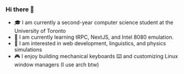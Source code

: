 ### Hi there 👋

<!--
**ericsodev/ericsodev** is a ✨ _special_ ✨ repository because its `README.md` (this file) appears on your GitHub profile.

Here are some ideas to get you started:

- 🔭 I’m currently working on ...
- 🌱 I’m currently learning ...
- 👯 I’m looking to collaborate on ...
- 🤔 I’m looking for help with ...
- 💬 Ask me about ...
- 📫 How to reach me: ...
- 😄 Pronouns: ...
- ⚡ Fun fact: ...
-->

- 🎓 I am currently a second-year computer science student at the University of Toronto
- 📕 I am currently learning tRPC, NextJS, and Intel 8080 emulation.
- 💭 I am interested in web development, linguistics, and physics simulations
- 🎮 I enjoy building mechanical keyboards ⌨️ and customizing Linux window managers (I use arch btw)
